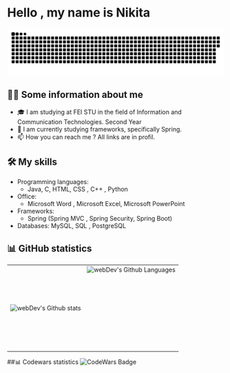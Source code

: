 # Hello , my name is Nikita

<p align="center">
 <img width="600" src="github-snake.svg" alt="snake"/>
</p>

## 🙋‍♂️ Some information about me 
- 🎓 I am studying at FEI STU in the field of Information and Communication Technologies. Second Year
- 🌱 I am currently studying frameworks, specifically Spring.
- 📫 How you can reach me ? All links are in profil.

## 🛠️ My skills
- Programming languages: 
   - Java, C,  HTML, CSS , C++ , Python
- Office:
   - Microsoft Word , Microsoft Excel, Microsoft PowerPoint
- Frameworks: 
   - Spring (Spring MVC , Spring Security, Spring Boot)
- Databases: MySQL, SQL , PostgreSQL

## 📊 GitHub statistics
<table>
  <tr>
    <td>
      <img align="left" src="http://github-readme-streak-stats.herokuapp.com?user=nikitaOrlov07&theme=dark&background=000000" alt="webDev's Github stats" />
    </td>
    <td>
      <img height="195px" align="right" alt="webDev's Github Languages" src="https://github-readme-stats-sigma-five.vercel.app/api/top-langs/?username=nikitaOrlov07&layout=compact&theme=vision-friendly-dark" />
    </td>
  </tr>
</table>
##📊 Codewars statistics
<img src="https://www.codewars.com/users/Nikita%20Orlov/badges/large" alt="CodeWars Badge">

